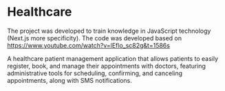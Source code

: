 # Healthcare

The project was developed to train knowledge in JavaScript technology (Next.js more specificity). The code was developed based on https://www.youtube.com/watch?v=lEflo_sc82g&t=1586s

A healthcare patient management application that allows patients to easily register, book, and manage their appointments with doctors, featuring administrative tools for scheduling, confirming, and canceling appointments, along with SMS notifications.

